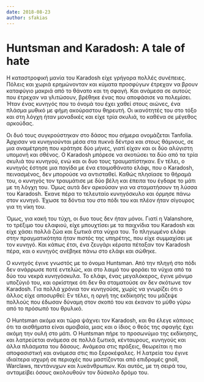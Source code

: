 ```yaml
---
date: 2018-08-23
author: sfakias
---
```

# Huntsman and Karadosh: A tale of hate

Η καταστροφική μανία του Karadosh είχε γρήγορα πολλές συνέπειες. Πόλεις και
χωριά ερημώνονταν και κύματα προσφύγων έτρεχαν να βρουν καταφύγιο μακριά από
το θάνατο και τη σφαγή. Και ανάμεσα σε αυτούς που έτρεχαν να γλιτώσουν,
βρέθηκε ένας που αποφάσισε να πολεμίσει. Ήταν ένας κυνηγός που το όνομά του
έχει χαθεί στους αιώνες, ένα πλάσμα μυθικό με φήμη ακούραστου θηρευτή. Οι
ικανότητές του στο τόξο και στη λόγχη ήταν μοναδικές και είχε τρία σκυλιά, το
καθένα σε μέγεθος αρκούδας.  

Οι δυό τους συγκρούστηκαν στο δάσος που σήμερα ονομάζεται Tanfolia. Άρχισαν να
κυνηγιούνται μέσα στα πυκνά δέντρα και στους θάμνους, σε μια αναμέτρηση που
κράτησε δύο μήνες, γιατί είχαν και οι δύο αλύγιστη υπομονή και σθένος. Ο
Karadosh μπόρεσε να σκοτώσει τα δύο από τα τρία σκυλιά του κυνηγού, ενώ και οι
δυο τους τραυματίστηκαν. Εν τέλει, ο κυνηγός έστησε μια παγίδα με ένα
ετοιμοθάνατο ελάφι, που ο Karadosh, πεινασμένος, δεν μπορούσε να αντισταθεί.
Καθώς πλησίασε το θήραμά του, ο κυνηγός τον τραυμάτισε με δύο βέλη και έπειτα
του έγδαρε το μάτι με τη λόγχη του. Όμως αυτά δεν αρκούσαν για να σταματήσουν
τη λύσσα του Karadosh. Έκανε πέρα το τελευταίο κυνηγόσκυλο και όρμησε πάνω
στον κυνηγό. Έχωσε τα δόντια του στο πόδι του και πλέον ήταν σίγουρος για τη
νίκη του.  

Όμως, για κακή του τύχη, οι δυο τους δεν ήταν μόνοι. Γιατί η Valanshore, το
τρέξιμο του ελαφιού, είχε μπουχτίσει με τα παιχνίδια του Karadosh και είχε
χάσει πολλά ζώα και ξωτικά στα νύχια του. Το πληγωμένο ελάφι στην
πραγματικότητα ήταν πιστός της υπηρέτης, που είχε συμμαχίσει με τον κυνηγό.
Και κάπως έτσι, ένα ζευγάρι κέρατα πέταξαν τον Karadosh πέρα, και ο κυνηγός
ανέβηκε πάνω στο ελάφι και σώθηκε.  

O κυνηγός έγινε γνωστός με το όνομα Huntsman. Από την πληγή στο πόδι δεν
ανάρρωσε ποτέ εντελώς, και στο λαιμό του φοράει τα νύχια από τα δύο του νεκρά
κυνηγόσκυλα. Το ελάφι, ένας μεγαλόκερος, έγινε μόνιμο υποζύγιό του, και
ορκίστηκε ότι δεν θα σταματούσε αν δεν σκότωνε τον Karadosh. Για πολλά χρόνια
τον κυνηγούσε, χωρίς να γνωρίζει ότι ο άλλος είχε αποσυρθεί: Εν τέλει, η οργή
της εκδίκησής του μάζεψε πολλούς που έδωσαν δύναμη στον σκοπό του και έκαναν
το μύθο γύρω από το πρόσωπό του θρυλικό.  

Ο Huntsman ακόμα και τώρα ψάχνει τον Karadosh, και θα έλεγε κάποιος ότι τα
αισθήματα είναι αμοιβαία, μιας και ο ίδιος ο θεός της σφαγής έχει ακόμη την
ουλή στο μάτι. Ο Huntsman πήρε το προσωνύμιο της εκδίκησης, και λατρεύεται
ανάμεσα σε πολλά ξωτικά, κένταυρους, κυνηγούς και άλλα πλάσματα του δάσους.
Ανάμεσα στις πράξεις, θεωρείται η πιο αποφασιστική και ανάμεσα στις πιο
ξεροκέφαλες. Η λατρεία του έγινε ιδιαίτερα ισχυρή σε περιοχές που μαστίζονται
από επιδρομές gnoll, Warclaws, πεντάνυχων και λυκάνθρωπων. Και αυτός, με τη
σειρά του, ανταμείβει όσους ακολουθούν τον δύσκολο δρόμο του.

